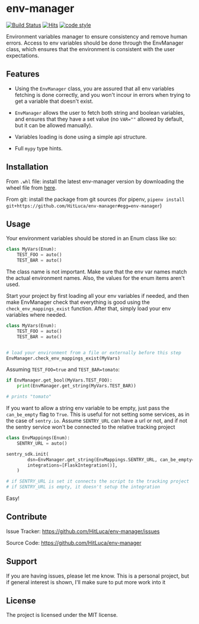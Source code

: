# env-manager

[![Build Status](https://travis-ci.com/HitLuca/env-manager.svg?branch=master)](https://travis-ci.com/HitLuca/env-manager)
[![Hits](https://hits.seeyoufarm.com/api/count/incr/badge.svg?url=https%3A%2F%2Fgithub.com%2FHitLuca%2Fenv-manager)](https://hits.seeyoufarm.com)
[![code style](https://img.shields.io/badge/code%20style-black-black)](https://black.readthedocs.io/en/stable/)

Environment variables manager to ensure consistency and remove human errors. Access to env variables should be done through the EnvManager class, which ensures that the environment is consistent with the user expectations.

## Features

- Using the `EnvManager` class, you are assured that all env variables fetching is done correctly, and you won't incour in errors when trying to get a variable that doesn't exist.

- `EnvManager` allows the user to fetch both string and boolean variables, and ensures that they have a set value (no `VAR=""` allowed by default, but it can be allowed manually).

- Variables loading is done using a simple api structure.

- Full `mypy` type hints.

## Installation

From `.whl` file: install the latest env-manager version by downloading the wheel file from [here](https://github.com/HitLuca/env-manager/releases).

From git: install the package from git sources (for pipenv, `pipenv install git+https://github.com/HitLuca/env-manager#egg=env-manager`)

## Usage

Your environment variables should be stored in an Enum class like so:

```python
class MyVars(Enum):
    TEST_FOO = auto()
    TEST_BAR = auto()
```

The class name is not important. Make sure that the env var names match the actual environment names. Also, the values for the enum items aren't used.

Start your project by first loading all your env variables if needed, and then make EnvManager check that everything is good using the `check_env_mappings_exist` function. After that, simply load your env variables where needed.

```python
class MyVars(Enum):
    TEST_FOO = auto()
    TEST_BAR = auto()


# load your environment from a file or externally before this step
EnvManager.check_env_mappings_exist(MyVars)
```

Assuming `TEST_FOO=true` and `TEST_BAR=tomato`:

```python
if EnvManager.get_bool(MyVars.TEST_FOO):
    print(EnvManager.get_string(MyVars.TEST_BAR))

# prints "tomato"
```

If you want to allow a string env variable to be empty, just pass the `can_be_empty` flag to `True`. This is useful for not setting some services, as in the case of `sentry.io`. Assume `SENTRY_URL` can have a url or not, and if not the sentry service won't be connected to the relative tracking project

```python
class EnvMappings(Enum):
    SENTRY_URL = auto()

sentry_sdk.init(
        dsn=EnvManager.get_string(EnvMappings.SENTRY_URL, can_be_empty=True),
        integrations=[FlaskIntegration()],
    )

# if SENTRY_URL is set it connects the script to the tracking project
# if SENTRY_URL is empty, it doesn't setup the integration
```

Easy!

## Contribute

Issue Tracker: <https://github.com/HitLuca/env-manager/issues>

Source Code: <https://github.com/HitLuca/env-manager>

## Support

If you are having issues, please let me know. This is a personal project, but if general interest is shown, I'll make sure to put more work into it

## License

The project is licensed under the MIT license.
